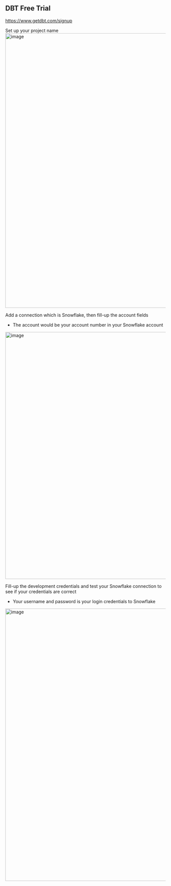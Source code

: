 ## DBT Free Trial
https://www.getdbt.com/signup

Set up your project name
<img width="1919" height="864" alt="image" src="https://github.com/user-attachments/assets/90093df0-b6ff-4d28-aea2-9d0c2abd0e1d" />

Add a connection which is Snowflake, then fill-up the account fields
- The account would be your account number in your Snowflake account
<img width="1480" height="777" alt="image" src="https://github.com/user-attachments/assets/eab48142-b10f-44fc-ad49-9c91dcc5b9ee" />

Fill-up the development credentials and test your Snowflake connection to see if your credentials are correct
- Your username and password is your login credentials to Snowflake
<img width="1417" height="857" alt="image" src="https://github.com/user-attachments/assets/09e55010-a421-4691-85a3-651e67690cea" />
